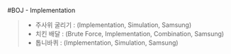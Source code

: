 #BOJ - Implementation
> * 주사위 굴리기 : (Implementation, Simulation, Samsung)
> * 치킨 배달 : (Brute Force, Implementation, Combination, Samsung)
> * 톱니바퀴 : (Implementation, Simulation, Samsung)
